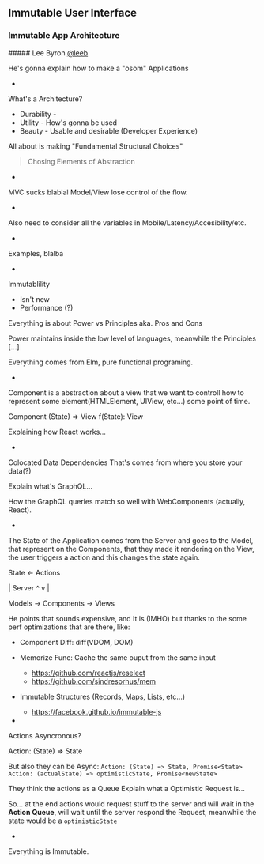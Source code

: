 ## Immutable User Interface
### Immutable App Architecture
##### Lee Byron [@leeb](https://twitter.com/leeb)

He's gonna explain how to make a "osom" Applications

-

What's a Architecture?

- Durability -
- Utility - How's gonna be used
- Beauty - Usable and desirable (Developer Experience)

All about is making "Fundamental Structural Choices"
  > Chosing Elements of Abstraction

-

MVC sucks blablal Model/View lose control of the flow.

-

Also need to consider all the variables in Mobile/Latency/Accesibility/etc.

-

Examples, blalba

-

Immutablility
- Isn't new
- Performance (?)

Everything is about Power vs Principles
aka. Pros and Cons

Power maintains inside the low level of languages, meanwhile the Principles [...]

Everything comes from Elm, pure functional programing.

-

Component is a abstraction about a view that we want to controll how to represent some element(HTMLElement, UIView, etc...) some point of time.

Component
(State) => View
f(State): View

Explaining how React works...

-

Colocated Data Dependencies
That's comes from where you store your data(?)

Explain what's GraphQL...

How the GraphQL queries match so well with WebComponents (actually, React).

-

The State of the Application comes from the Server
and goes to the Model, that represent on the Components,
that they made it rendering on the View, the user triggers
a action and this changes the state again.

State       <-         Actions

|         Server          ^
v                         |

Models -> Components -> Views


He points that sounds expensive, and It is (IMHO)
but thanks to the some perf optimizations that are there, like:

- Component Diff: diff(VDOM, DOM)
- Memorize Func: Cache the same ouput from the same input
  - https://github.com/reactjs/reselect
  - https://github.com/sindresorhus/mem
- Immutable Structures (Records, Maps, Lists, etc...)
  - https://facebook.github.io/immutable-js

-

Actions Asyncronous?

Action: (State) => State

But also they can be Async:
`Action: (State) => State, Promise<State>`
`Action: (actualState) => optimisticState, Promise<newState>`

They think the actions as a Queue
Explain what a Optimistic Request is...

So... at the end actions would request stuff to the server and will wait
in the **Action Queue**, will wait until the server respond the Request, meanwhile
the state would be a `optimisticState`

-

Everything is Immutable.
